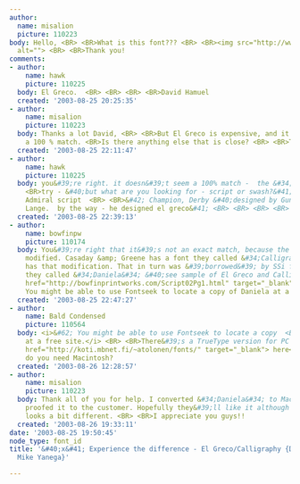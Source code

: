 ```yaml
---
author:
  name: misalion
  picture: 110223
body: Hello, <BR> <BR>What is this font??? <BR> <BR><img src="http://www.typophile.com/forums/messages/83/14735.jpg"
  alt=""> <BR> <BR>Thank you!
comments:
- author:
    name: hawk
    picture: 110225
  body: El Greco.  <BR> <BR> <BR> <BR>David Hamuel
  created: '2003-08-25 20:25:35'
- author:
    name: misalion
    picture: 110223
  body: Thanks a lot David, <BR> <BR>But El Greco is expensive, and it does not seem
    a 100 % match. <BR>Is there anything else that is close? <BR> <BR>Thank you!
  created: '2003-08-25 22:11:47'
- author:
    name: hawk
    picture: 110225
  body: you&#39;re right. it doesn&#39;t seem a 100% match -  the &#34;f&#34;.  <BR>
    <BR>try - &#40;but what are you looking for - script or swash?&#41; - <BR> <BR>&#42;
    Admiral script  <BR> <BR>&#42; Champion, Derby &#40;designed by Gunter Gerhard
    Lange.  by the way - he designed el greco&#41; <BR> <BR> <BR> <BR> <BR>David Hamuel
  created: '2003-08-25 22:39:13'
- author:
    name: bowfinpw
    picture: 110174
  body: You&#39;re right that it&#39;s not an exact match, because the A has been
    modified. Casaday &amp; Greene has a font they called &#34;Calligraphy&#34; which
    has that modification. That in turn was &#39;borrowed&#39; by SSi for something
    they called &#34;Daniela&#34; &#40;see sample of El Greco and Calligraphy at <a
    href="http://bowfinprintworks.com/Script02Pg1.html" target="_blank">http://bowfinprintworks.com/Script02Pg1.html</a>&#41;.
    You might be able to use Fontseek to locate a copy of Daniela at a free site.
  created: '2003-08-25 22:47:27'
- author:
    name: Bald Condensed
    picture: 110564
  body: <i>&#62; You might be able to use Fontseek to locate a copy  <BR>of Daniela
    at a free site.</i> <BR> <BR>There&#39;s a TrueType version for PC available <a
    href="http://koti.mbnet.fi/~atolonen/fonts/" target="_blank"> here</a>.  <BR>Or
    do you need Macintosh?
  created: '2003-08-26 12:28:57'
- author:
    name: misalion
    picture: 110223
  body: Thank all of you for help. I converted &#34;Daniela&#34; to Mac font, and
    proofed it to the customer. Hopefully they&#39;ll like it although &#34;f&#34;
    looks a bit different. <BR> <BR>I appreciate you guys!!
  created: '2003-08-26 19:33:11'
date: '2003-08-25 19:50:45'
node_type: font_id
title: '&#40;x&#41; Experience the difference - El Greco/Calligraphy {David Hamuel,
  Mike Yanega}'

---
```

